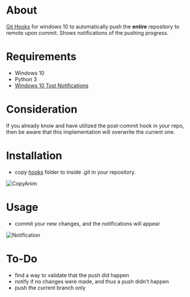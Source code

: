 # About
[Git Hooks](https://git-scm.com/book/en/v2/Customizing-Git-Git-Hooks) for windows 10 to automatically push the **entire** repository to remote upon commit.
Shows notifications of the pushing progress.

# Requirements
* Windows 10
* Python 3
* [Windows 10 Tost Notifications](https://github.com/jithurjacob/Windows-10-Toast-Notifications)

# Consideration
If you already know and have utilized the post-commit hook in your repo, then be aware that this implementation will overwrite the current one.

# Installation
* copy [hooks](https://github.com/pepeworld/auto-push-with-notifications/tree/master/hooks) folder to inside .git in your repository.

![CopyAnim](https://user-images.githubusercontent.com/56680359/71655339-2aead500-2d2e-11ea-8583-e84796b1e383.gif)

# Usage
* commit your new changes, and the notifications will appear

![Notification](https://user-images.githubusercontent.com/56680359/71655497-ef043f80-2d2e-11ea-8f6a-cb2597418611.gif)

# To-Do
* find a way to validate that the push did happen
* notify if no changes were made, and thus a push didn't happen
* push the current branch only
